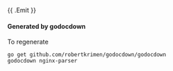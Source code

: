 {{ .Emit }}

#### Generated by godocdown
To regenerate

    go get github.com/robertkrimen/godocdown/godocdown
    godocdown nginx-parser
